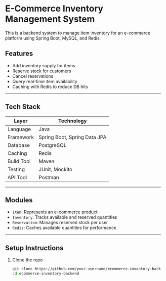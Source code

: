 # E-Commerce Inventory Management System

This is a backend system to manage item inventory for an e-commerce platform using Spring Boot, MySQL, and Redis.

## Features

- Add inventory supply for items
- Reserve stock for customers 
- Cancel reservations
- Query real-time item availability
- Caching with Redis to reduce DB hits

---

## Tech Stack

| Layer        | Technology                      |
|--------------|----------------------------------|
| Language     | Java                             |
| Framework    | Spring Boot, Spring Data JPA     |
| Database     | PostgreSQL                       |
| Caching      | Redis                            |
| Build Tool   | Maven                            |
| Testing      | JUnit, Mockito                   |
| API Tool     | Postman                          |

---

## Modules

- `Item`: Represents an e-commerce product
- `Inventory`: Tracks available and reserved quantities
- `Reservation`: Manages reserved stock per user
- `Redis`: Caches available quantities for performance

---

## Setup Instructions

1. Clone the repo
   ```bash
   git clone https://github.com/your-username/ecommerce-inventory-backend.git
   cd ecommerce-inventory-backend
